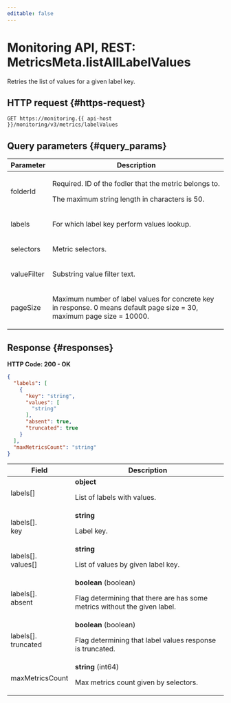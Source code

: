 ```yaml
---
editable: false
---
```


# Monitoring API, REST: MetricsMeta.listAllLabelValues
Retries the list of values for a given label key.
 

 
## HTTP request {#https-request}
```
GET https://monitoring.{{ api-host }}/monitoring/v3/metrics/labelValues
```
 
## Query parameters {#query_params}
 
Parameter | Description
--- | ---
folderId | <p>Required. ID of the fodler that the metric belongs to.</p> <p>The maximum string length in characters is 50.</p> 
labels | <p>For which label key perform values lookup.</p> 
selectors | <p>Metric selectors.</p> 
valueFilter | <p>Substring value filter text.</p> 
pageSize | <p>Maximum number of label values for concrete key in response. 0 means default page size = 30, maximum page size = 10000.</p> 
 
## Response {#responses}
**HTTP Code: 200 - OK**

```json 
{
  "labels": [
    {
      "key": "string",
      "values": [
        "string"
      ],
      "absent": true,
      "truncated": true
    }
  ],
  "maxMetricsCount": "string"
}
```

 
Field | Description
--- | ---
labels[] | **object**<br><p>List of labels with values.</p> 
labels[].<br>key | **string**<br><p>Label key.</p> 
labels[].<br>values[] | **string**<br><p>List of values by given label key.</p> 
labels[].<br>absent | **boolean** (boolean)<br><p>Flag determining that there are has some metrics without the given label.</p> 
labels[].<br>truncated | **boolean** (boolean)<br><p>Flag determining that label values response is truncated.</p> 
maxMetricsCount | **string** (int64)<br><p>Max metrics count given by selectors.</p> 